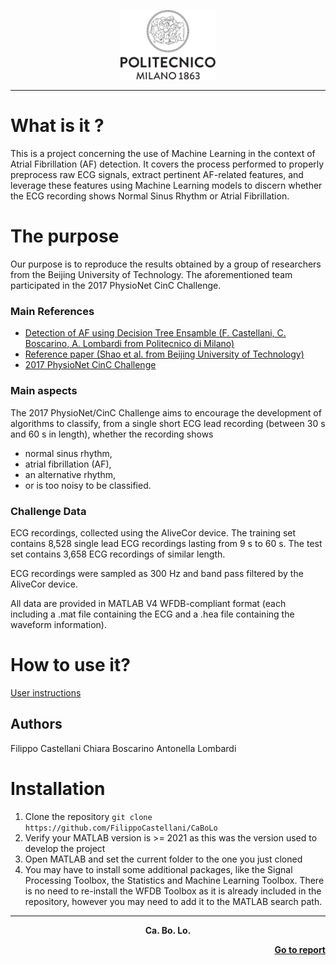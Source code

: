 <!-- Header -->

<p align="center">
    <img src="media/Logo_Politecnico_Milano.png" alt="Polimi logo" width="30%" height="30%">
</p>


--------------

# What is it ?
This is a project concerning the use of Machine Learning in the context of Atrial Fibrillation (AF) detection. 
It covers the process performed to properly preprocess raw ECG signals, extract pertinent AF-related features, and leverage 
these features using Machine Learning models to discern whether the ECG recording shows Normal Sinus Rhythm or Atrial Fibrillation.

# The purpose 
Our purpose is to reproduce the results obtained by a group of researchers from the Beijing University of Technology.
The aforementioned team participated in the 2017 PhysioNet CinC Challenge.

### Main References
- [Detection of AF using Decision Tree Ensamble (F. Castellani, C. Boscarino, A. Lombardi from Politecnico di Milano)]()
- [Reference paper (Shao et al. from Beijing University of Technology)](https://pubmed.ncbi.nlm.nih.gov/30187894/)
- [2017 PhysioNet CinC Challenge](https://physionet.org/content/challenge-2017/1.0.0/)

### Main aspects
The 2017 PhysioNet/CinC Challenge aims to encourage the development of algorithms to classify, from a single short ECG lead recording (between 30 s and 60 s in length),
whether the recording shows

- normal sinus rhythm,
- atrial fibrillation (AF),
- an alternative rhythm,
- or is too noisy to be classified.

### Challenge Data
ECG recordings, collected using the AliveCor device.
The training set contains 8,528 single lead ECG recordings lasting from 9 s to 60 s. 
The test set contains 3,658 ECG recordings of similar length. 

ECG recordings were sampled as 300 Hz and band pass filtered by the AliveCor device.

All data are provided in MATLAB V4 WFDB-compliant format (each including a .mat file containing the ECG and a .hea file containing the waveform information).

# How to use it?
[User instructions](C:\Users\chiar\OneDrive\Documenti\GitHub\CaBoLo\Codici\README.txt)

## Authors
Filippo Castellani
Chiara Boscarino
Antonella Lombardi


# Installation

 1. Clone the repository `git clone https://github.com/FilippoCastellani/CaBoLo `
 2. Verify your MATLAB version is >= 2021 as this was the version used to develop the project
 3. Open MATLAB and set the current folder to the one you just cloned
 4. You may have to install some additional packages, like the Signal Processing Toolbox, the Statistics and Machine Learning Toolbox. There is no need to re-install the WFDB Toolbox as it is already included in the repository, however you may need to add it to the MATLAB search path. 

 --------------



<!-- Footer -->

<p align="center">
    <b> Ca. Bo. Lo.</b></p>

<p align="right">
    <a href="https://github.com/FilippoCastellani/CaBoLo/blob/main/Boscarino_Castellani_Lombardi_ProjectBSPLab/Report_BSP_Lab_Assignment.pdf"><b>Go to report</b>
</p>
